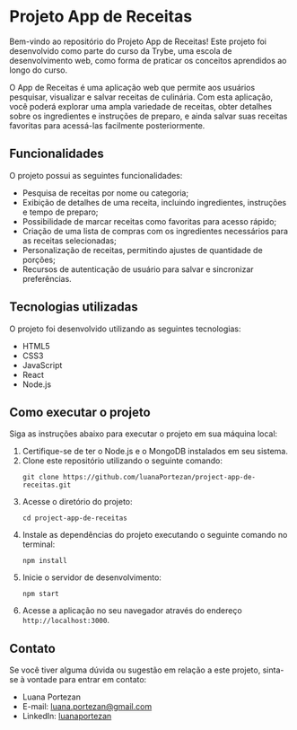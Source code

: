 # Projeto App de Receitas

Bem-vindo ao repositório do Projeto App de Receitas! Este projeto foi desenvolvido como parte do curso da Trybe, uma escola de desenvolvimento web, como forma de praticar os conceitos aprendidos ao longo do curso.

O App de Receitas é uma aplicação web que permite aos usuários pesquisar, visualizar e salvar receitas de culinária. Com esta aplicação, você poderá explorar uma ampla variedade de receitas, obter detalhes sobre os ingredientes e instruções de preparo, e ainda salvar suas receitas favoritas para acessá-las facilmente posteriormente.

## Funcionalidades

O projeto possui as seguintes funcionalidades:

- Pesquisa de receitas por nome ou categoria;
- Exibição de detalhes de uma receita, incluindo ingredientes, instruções e tempo de preparo;
- Possibilidade de marcar receitas como favoritas para acesso rápido;
- Criação de uma lista de compras com os ingredientes necessários para as receitas selecionadas;
- Personalização de receitas, permitindo ajustes de quantidade de porções;
- Recursos de autenticação de usuário para salvar e sincronizar preferências.

## Tecnologias utilizadas

O projeto foi desenvolvido utilizando as seguintes tecnologias:

- HTML5
- CSS3
- JavaScript
- React
- Node.js

## Como executar o projeto

Siga as instruções abaixo para executar o projeto em sua máquina local:

1. Certifique-se de ter o Node.js e o MongoDB instalados em seu sistema.
2. Clone este repositório utilizando o seguinte comando:
   ```
   git clone https://github.com/luanaPortezan/project-app-de-receitas.git
   ```
3. Acesse o diretório do projeto:
   ```
   cd project-app-de-receitas
   ```
4. Instale as dependências do projeto executando o seguinte comando no terminal:
   ```
   npm install
   ```
5. Inicie o servidor de desenvolvimento:
   ```
   npm start
   ```
6. Acesse a aplicação no seu navegador através do endereço `http://localhost:3000`.

## Contato

Se você tiver alguma dúvida ou sugestão em relação a este projeto, sinta-se à vontade para entrar em contato:

- Luana Portezan
- E-mail: luana.portezan@gmail.com
- LinkedIn: [luanaportezan](https://www.linkedin.com/in/luanaportezan)
